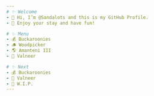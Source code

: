 ```yaml
---
# ✨ Welcome
- 👋 Hi, I’m @Sandalots and this is my GitHub Profile.
- 🍹 Enjoy your stay and have fun!

# ✨ Menu
- 💰 Buckaroonies
- 🪵 Woodpicker
- 🌎 Amanteni III
- 🔮 Valneer

# ✨ Next
- 💰 Buckaroonies
- 🔮 Valneer
- 🔨 W.I.P.
---
```

<!---
Sandalots/Sandalots is a ✨ special ✨ repository because its `README.md` (this file) appears on your GitHub profile.
You can click the Preview link to take a look at your changes.
--->

